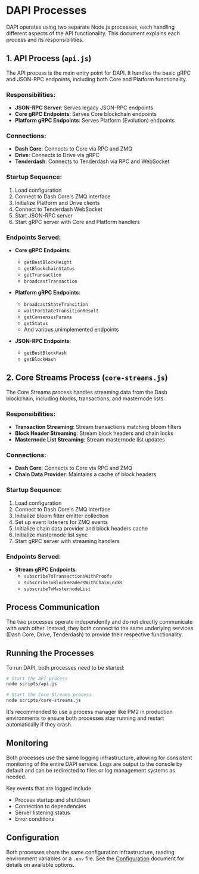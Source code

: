 # DAPI Processes

DAPI operates using two separate Node.js processes, each handling different aspects of the API functionality. This document explains each process and its responsibilities.

## 1. API Process (`api.js`)

The API process is the main entry point for DAPI. It handles the basic gRPC and JSON-RPC endpoints, including both Core and Platform functionality.

### Responsibilities:

- **JSON-RPC Server**: Serves legacy JSON-RPC endpoints
- **Core gRPC Endpoints**: Serves Core blockchain endpoints
- **Platform gRPC Endpoints**: Serves Platform (Evolution) endpoints

### Connections:

- **Dash Core**: Connects to Core via RPC and ZMQ
- **Drive**: Connects to Drive via gRPC
- **Tenderdash**: Connects to Tenderdash via RPC and WebSocket

### Startup Sequence:

1. Load configuration
2. Connect to Dash Core's ZMQ interface
3. Initialize Platform and Drive clients
4. Connect to Tenderdash WebSocket
5. Start JSON-RPC server
6. Start gRPC server with Core and Platform handlers

### Endpoints Served:

- **Core gRPC Endpoints**:
  - `getBestBlockHeight`
  - `getBlockchainStatus`
  - `getTransaction`
  - `broadcastTransaction`

- **Platform gRPC Endpoints**:
  - `broadcastStateTransition`
  - `waitForStateTransitionResult`
  - `getConsensusParams`
  - `getStatus`
  - And various unimplemented endpoints

- **JSON-RPC Endpoints**:
  - `getBestBlockHash`
  - `getBlockHash`

## 2. Core Streams Process (`core-streams.js`)

The Core Streams process handles streaming data from the Dash blockchain, including blocks, transactions, and masternode lists.

### Responsibilities:

- **Transaction Streaming**: Stream transactions matching bloom filters
- **Block Header Streaming**: Stream block headers and chain locks
- **Masternode List Streaming**: Stream masternode list updates

### Connections:

- **Dash Core**: Connects to Core via RPC and ZMQ
- **Chain Data Provider**: Maintains a cache of block headers

### Startup Sequence:

1. Load configuration
2. Connect to Dash Core's ZMQ interface
3. Initialize bloom filter emitter collection
4. Set up event listeners for ZMQ events
5. Initialize chain data provider and block headers cache
6. Initialize masternode list sync
7. Start gRPC server with streaming handlers

### Endpoints Served:

- **Stream gRPC Endpoints**:
  - `subscribeToTransactionsWithProofs`
  - `subscribeToBlockHeadersWithChainLocks`
  - `subscribeToMasternodeList`

## Process Communication

The two processes operate independently and do not directly communicate with each other. Instead, they both connect to the same underlying services (Dash Core, Drive, Tenderdash) to provide their respective functionality.

## Running the Processes

To run DAPI, both processes need to be started:

```bash
# Start the API process
node scripts/api.js

# Start the Core Streams process
node scripts/core-streams.js
```

It's recommended to use a process manager like PM2 in production environments to ensure both processes stay running and restart automatically if they crash.

## Monitoring

Both processes use the same logging infrastructure, allowing for consistent monitoring of the entire DAPI service. Logs are output to the console by default and can be redirected to files or log management systems as needed.

Key events that are logged include:
- Process startup and shutdown
- Connection to dependencies
- Server listening status
- Error conditions

## Configuration

Both processes share the same configuration infrastructure, reading environment variables or a `.env` file. See the [Configuration](./configuration.md) document for details on available options.